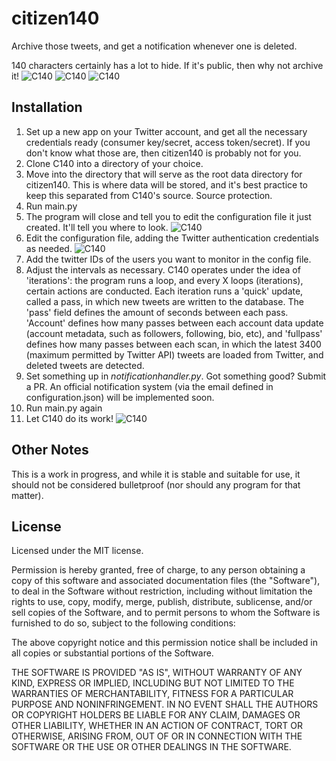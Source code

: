 # citizen140
Archive those tweets, and get a notification whenever one is deleted.

140 characters certainly has a lot to hide. If it's public, then why not archive it!
![C140](https://i.imgur.com/x9DuImc.png)
![C140](https://i.imgur.com/DAP6pDQ.png)
![C140](https://i.imgur.com/mouapsS.png)

## Installation
1. Set up a new app on your Twitter account, and get all the necessary credentials ready (consumer key/secret, access token/secret). If you don't know what those are, then citizen140 is probably not for you.
2. Clone C140 into a directory of your choice.
3. Move into the directory that will serve as the root data directory for citizen140. This is where data will be stored, and it's best practice to keep this separated from C140's source. Source protection.
4. Run main.py
5. The program will close and tell you to edit the configuration file it just created. It'll tell you where to look. ![C140](https://i.imgur.com/MQKWfmV.png)
6. Edit the configuration file, adding the Twitter authentication credentials as needed. ![C140](https://i.imgur.com/nGq7s6Y.png)
7. Add the twitter IDs of the users you want to monitor in the config file.
8. Adjust the intervals as necessary. C140 operates under the idea of 'iterations': the program runs a loop, and every X loops (iterations), certain actions are conducted. Each iteration runs a 'quick' update, called a pass, in which new tweets are written to the database. The 'pass' field defines the amount of seconds between each pass. 'Account' defines how many passes between each account data update (account metadata, such as followers, following, bio, etc), and 'fullpass' defines how many passes between each scan, in which the latest 3400 (maximum permitted by Twitter API) tweets are loaded from Twitter, and deleted tweets are detected.
9. Set something up in *notificationhandler.py*. Got something good? Submit a PR. An official notification system (via the email defined in configuration.json) will be implemented soon.
10. Run main.py again
11. Let C140 do its work! ![C140](https://i.imgur.com/x9DuImc.png)

## Other Notes
This is a work in progress, and while it is stable and suitable for use, it should not be considered bulletproof (nor should any program for that matter).

## License
Licensed under the MIT license.

Permission is hereby granted, free of charge, to any person obtaining a copy of this software and associated documentation files (the "Software"), to deal in the Software without restriction, including without limitation the rights to use, copy, modify, merge, publish, distribute, sublicense, and/or sell copies of the Software, and to permit persons to whom the Software is furnished to do so, subject to the following conditions:

The above copyright notice and this permission notice shall be included in all copies or substantial portions of the Software.

THE SOFTWARE IS PROVIDED "AS IS", WITHOUT WARRANTY OF ANY KIND, EXPRESS OR IMPLIED, INCLUDING BUT NOT LIMITED TO THE WARRANTIES OF MERCHANTABILITY, FITNESS FOR A PARTICULAR PURPOSE AND NONINFRINGEMENT. IN NO EVENT SHALL THE AUTHORS OR COPYRIGHT HOLDERS BE LIABLE FOR ANY CLAIM, DAMAGES OR OTHER LIABILITY, WHETHER IN AN ACTION OF CONTRACT, TORT OR OTHERWISE, ARISING FROM, OUT OF OR IN CONNECTION WITH THE SOFTWARE OR THE USE OR OTHER DEALINGS IN THE SOFTWARE.
